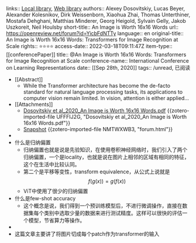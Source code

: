links:: [Local library](zotero://select/library/items/AG9KSSA5), [Web library](https://www.zotero.org/users/8746250/items/AG9KSSA5)
authors:: Alexey Dosovitskiy, Lucas Beyer, Alexander Kolesnikov, Dirk Weissenborn, Xiaohua Zhai, Thomas Unterthiner, Mostafa Dehghani, Matthias Minderer, Georg Heigold, Sylvain Gelly, Jakob Uszkoreit, Neil Houlsby
short-title:: An Image is Worth 16x16 Words
url:: https://openreview.net/forum?id=YicbFdNTTy
language:: en
original-title:: An Image is Worth 16x16 Words: Transformers for Image Recognition at Scale
rights:: ⭐⭐⭐⭐
access-date:: 2022-03-18T09:11:47Z
item-type:: [[conferencePaper]]
title:: @An Image is Worth 16x16 Words: Transformers for Image Recognition at Scale
conference-name:: International Conference on Learning Representations
date:: [[Sep 28th, 2020]]
tags:: /unread, 已阅读

- [[Abstract]]
	- While the Transformer architecture has become the de-facto standard for natural language processing tasks, its applications to computer vision remain limited. In vision, attention is either applied...
- [[Attachments]]
	- [Dosovitskiy et al_2020_An Image is Worth 16x16 Words.pdf](https://openreview.net/pdf?id=YicbFdNTTy) {{zotero-imported-file UFFFIJ2G, "Dosovitskiy et al_2020_An Image is Worth 16x16 Words.pdf"}}
	- [Snapshot](https://openreview.net/forum?id=YicbFdNTTy) {{zotero-imported-file NMTWXWB3, "forum.html"}}
-
- 什么是归纳偏置
	- 归纳偏置也就是说是先验知识，在使用卷积神经网络时，我们引入了两个归纳偏置，一个是locality，也就是说在图片上相邻的区域有相同的特征，这个在生活中比较认同。
	- 第二个是平移等变性，transform equivalence，从公式上说就是$$f(g(x))=g(f(x))$$
	- ViT中使用了很少的归纳偏置
- 什么是few-shot accuracy
	- 这个概念是说，我们得到一个预训练模型后，不进行微调操作，直接在数据集每个类别中选取少量的数据来进行测试精度。这样可以很快的评估一个模型，节省算力等操作。
-
- 这篇文章主要讲了将图片切成每个patch作为transformer的输入